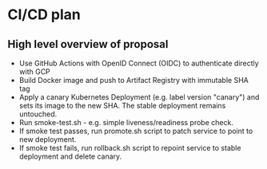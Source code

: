 # CI/CD plan

## High level overview of proposal

- Use GitHub Actions with OpenID Connect (OIDC) to authenticate directly with GCP
- Build Docker image and push to Artifact Registry with immutable SHA tag
- Apply a canary Kubernetes Deployment (e.g. label version "canary") and sets its image to the new SHA. The stable deployment remains untouched.
- Run smoke-test.sh - e.g. simple liveness/readiness probe check.
- If smoke test passes, run promote.sh script to patch service to point to new deployment.
- If smoke test fails, run rollback.sh script to repoint service to stable deployment and delete canary.
